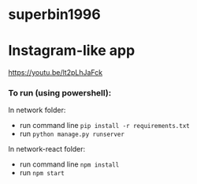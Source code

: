 # superbin1996
# Instagram-like app
https://youtu.be/lt2pLhJaFck

### To run (using powershell):
In network folder:
- run command line `pip install -r requirements.txt`
- run `python manage.py runserver`

In network-react folder:
- run command line `npm install`
- run `npm start`
